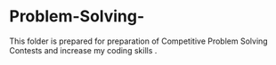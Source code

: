 # Problem-Solving-
This folder is prepared for preparation of Competitive Problem Solving Contests and increase my coding skills .
